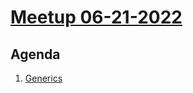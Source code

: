 # [Meetup 06-21-2022](https://talks.a2go.org/06-21-2022/meetup.slide)

## Agenda

1. [Generics](https://talks.a2go.org/06-21-2022/generics.slide)